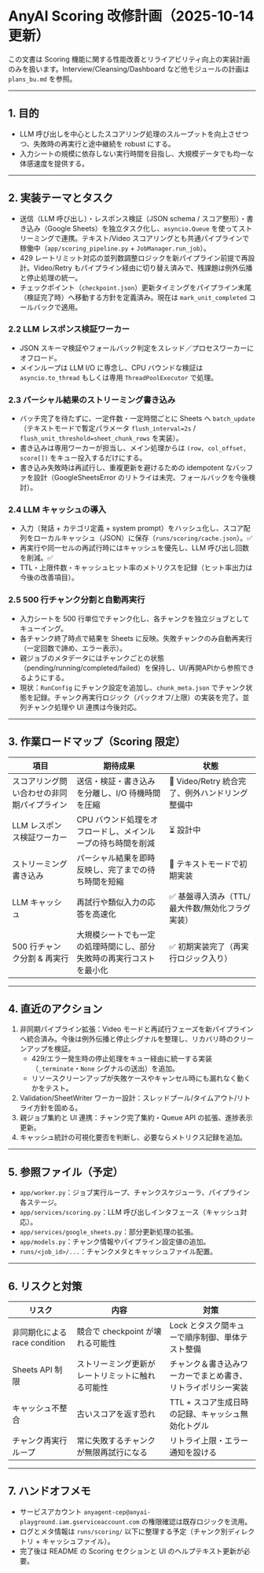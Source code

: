 # AnyAI Scoring 改修計画（2025-10-14更新）

この文書は Scoring 機能に関する性能改善とリライアビリティ向上の実装計画のみを扱います。Interview/Cleansing/Dashboard など他モジュールの計画は `plans_bu.md` を参照。

---

## 1. 目的
- LLM 呼び出しを中心としたスコアリング処理のスループットを向上させつつ、失敗時の再実行と途中継続を robust にする。
- 入力シートの規模に依存しない実行時間を目指し、大規模データでも均一な体感速度を提供する。

---

## 2. 実装テーマとタスク

- 送信（LLM 呼び出し）・レスポンス検証（JSON schema / スコア整形）・書き込み（Google Sheets）を独立タスク化し、`asyncio.Queue` を使ってストリーミングで連携。テキスト/Video スコアリングとも共通パイプラインで稼働中（`app/scoring_pipeline.py` + `JobManager.run_job`）。
- 429 レートリミット対応の並列数調整ロジックを新パイプライン前提で再設計。Video/Retry もパイプライン経由に切り替え済みで、残課題は例外伝播と停止処理の統一。
- チェックポイント（`checkpoint.json`）更新タイミングをパイプライン末尾（検証完了時）へ移動する方針を定義済み。現在は `mark_unit_completed` コールバックで適用。

### 2.2 LLM レスポンス検証ワーカー
- JSON スキーマ検証やフォールバック判定をスレッド／プロセスワーカーにオフロード。
- メインループは LLM I/O に専念し、CPU バウンドな検証は `asyncio.to_thread` もしくは専用 `ThreadPoolExecutor` で処理。

### 2.3 パーシャル結果のストリーミング書き込み
- バッチ完了を待たずに、一定件数・一定時間ごとに Sheets へ `batch_update`（テキストモードで暫定パラメータ `flush_interval=2s` / `flush_unit_threshold=sheet_chunk_rows` を実装）。
- 書き込みは専用ワーカーが担当し、メイン処理からは `(row, col_offset, score[])` をキュー投入するだけにする。
- 書き込み失敗時は再試行し、重複更新を避けるための idempotent なバッファを設計（GoogleSheetsError のリトライは未完、フォールバックを今後検討）。

### 2.4 LLM キャッシュの導入
- 入力（発話 + カテゴリ定義 + system prompt）をハッシュ化し、スコア配列をローカルキャッシュ（JSON）に保存（`runs/scoring/cache.json`）。✅
- 再実行や同一セルの再試行時にはキャッシュを優先し、LLM 呼び出し回数を削減。✅
- TTL・上限件数・キャッシュヒット率のメトリクスを記録（ヒット率出力は今後の改善項目）。

### 2.5 500 行チャンク分割と自動再実行
- 入力シートを 500 行単位でチャンク化し、各チャンクを独立ジョブとしてキューイング。
- 各チャンク終了時点で結果を Sheets に反映。失敗チャンクのみ自動再実行（一定回数で諦め、エラー表示）。
- 親ジョブのメタデータにはチャンクごとの状態（pending/running/completed/failed）を保持し、UI/再開APIから参照できるようにする。
- 現状：`RunConfig` にチャンク設定を追加し、`chunk_meta.json` でチャンク状態を記録。チャンク再実行ロジック（バックオフ/上限）の実装を完了。並列チャンク処理や UI 連携は今後対応。

---

## 3. 作業ロードマップ（Scoring 限定）
| 項目 | 期待成果 | 状態 |
|------|-----------|------|
| スコアリング問い合わせの非同期パイプライン | 送信・検証・書き込みを分離し、I/O 待機時間を圧縮 | 🚧 Video/Retry 統合完了、例外ハンドリング整備中 |
| LLM レスポンス検証ワーカー | CPU バウンド処理をオフロードし、メインループの待ち時間を削減 | ⏳ 設計中 |
| ストリーミング書き込み | パーシャル結果を即時反映し、完了までの待ち時間を短縮 | 🚧 テキストモードで初期実装 |
| LLM キャッシュ | 再試行や類似入力の応答を高速化 | ✅ 基盤導入済み（TTL/最大件数/無効化フラグ実装） |
| 500 行チャンク分割 & 再実行 | 大規模シートでも一定の処理時間にし、部分失敗時の再実行コストを最小化 | ✅ 初期実装完了（再実行ロジック入り） |

---

## 4. 直近のアクション
1. 非同期パイプライン拡張：Video モードと再試行フェーズを新パイプラインへ統合済み。今後は例外伝播と停止シグナルを整理し、リカバリ時のクリーンアップを検証。
   - 429/エラー発生時の停止処理をキュー経由に統一する実装（`_terminate`・`None` シグナルの送出）を追加。
   - リソースクリーンアップが失敗ケースやキャンセル時にも漏れなく動くかをテスト。
2. Validation/SheetWriter ワーカー設計：スレッドプール/タイムアウト/リトライ方針を固める。
3. 親ジョブ集約と UI 連携：チャンク完了集約・Queue API の拡張、進捗表示更新。
4. キャッシュ統計の可視化要否を判断し、必要ならメトリクス記録を追加。

---

## 5. 参照ファイル（予定）
- `app/worker.py`：ジョブ実行ループ、チャンクスケジューラ、パイプライン各ステージ。
- `app/services/scoring.py`：LLM 呼び出しインタフェース（キャッシュ対応）。
- `app/services/google_sheets.py`：部分更新処理の拡張。
- `app/models.py`：チャンク情報やパイプライン設定値の追加。
- `runs/<job_id>/...`：チャンクメタとキャッシュファイル配置。

---

## 6. リスクと対策
| リスク | 内容 | 対策 |
|--------|------|------|
| 非同期化による race condition | 競合で checkpoint が壊れる可能性 | Lock とタスク間キューで順序制御、単体テスト整備 |
| Sheets API 制限 | ストリーミング更新がレートリミットに触れる可能性 | チャンク＆書き込みワーカーでまとめ書き、リトライポリシー実装 |
| キャッシュ不整合 | 古いスコアを返す恐れ | TTL + スコア生成日時の記録、キャッシュ無効化トグル |
| チャンク再実行ループ | 常に失敗するチャンクが無限再試行になる | リトライ上限・エラー通知を設ける |

---

## 7. ハンドオフメモ
- サービスアカウント `anyagent-cep@anyai-playground.iam.gserviceaccount.com` の権限確認は既存ロジックを流用。
- ログとメタ情報は `runs/scoring/` 以下に整理する予定（チャンク別ディレクトリ + キャッシュファイル）。
- 完了後は README の Scoring セクションと UI のヘルプテキスト更新が必要。
